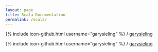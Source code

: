 ```yaml
---
layout: page
title: Scala Documentation
permalink: /scala/
---
```


{% include icon-github.html username="garysieling" %} /
[garysieling](https://github.com/garysieling/scaladoc)

{% include icon-github.html username="garysieling" %} /
[garysieling](https://github.com/garysieling/scaladoc)
